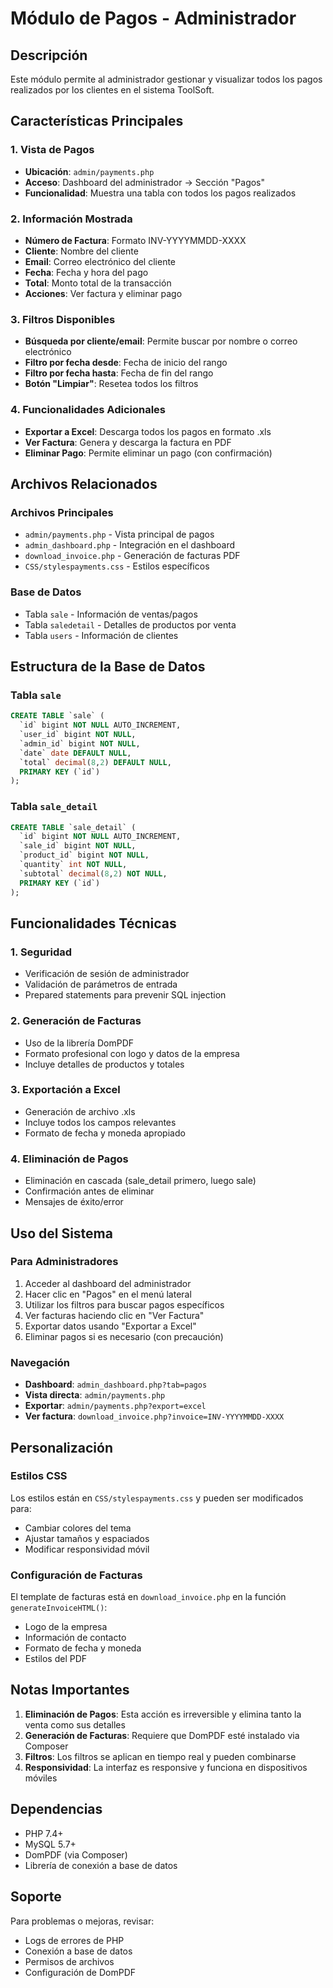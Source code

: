 # Módulo de Pagos - Administrador

## Descripción
Este módulo permite al administrador gestionar y visualizar todos los pagos realizados por los clientes en el sistema ToolSoft.

## Características Principales

### 1. Vista de Pagos
- **Ubicación**: `admin/payments.php`
- **Acceso**: Dashboard del administrador → Sección "Pagos"
- **Funcionalidad**: Muestra una tabla con todos los pagos realizados

### 2. Información Mostrada
- **Número de Factura**: Formato INV-YYYYMMDD-XXXX
- **Cliente**: Nombre del cliente
- **Email**: Correo electrónico del cliente
- **Fecha**: Fecha y hora del pago
- **Total**: Monto total de la transacción
- **Acciones**: Ver factura y eliminar pago

### 3. Filtros Disponibles
- **Búsqueda por cliente/email**: Permite buscar por nombre o correo electrónico
- **Filtro por fecha desde**: Fecha de inicio del rango
- **Filtro por fecha hasta**: Fecha de fin del rango
- **Botón "Limpiar"**: Resetea todos los filtros

### 4. Funcionalidades Adicionales
- **Exportar a Excel**: Descarga todos los pagos en formato .xls
- **Ver Factura**: Genera y descarga la factura en PDF
- **Eliminar Pago**: Permite eliminar un pago (con confirmación)

## Archivos Relacionados

### Archivos Principales
- `admin/payments.php` - Vista principal de pagos
- `admin_dashboard.php` - Integración en el dashboard
- `download_invoice.php` - Generación de facturas PDF
- `CSS/stylespayments.css` - Estilos específicos

### Base de Datos
- Tabla `sale` - Información de ventas/pagos
- Tabla `saledetail` - Detalles de productos por venta
- Tabla `users` - Información de clientes

## Estructura de la Base de Datos

### Tabla `sale`
```sql
CREATE TABLE `sale` (
  `id` bigint NOT NULL AUTO_INCREMENT,
  `user_id` bigint NOT NULL,
  `admin_id` bigint NOT NULL,
  `date` date DEFAULT NULL,
  `total` decimal(8,2) DEFAULT NULL,
  PRIMARY KEY (`id`)
);
```

### Tabla `sale_detail`
```sql
CREATE TABLE `sale_detail` (
  `id` bigint NOT NULL AUTO_INCREMENT,
  `sale_id` bigint NOT NULL,
  `product_id` bigint NOT NULL,
  `quantity` int NOT NULL,
  `subtotal` decimal(8,2) NOT NULL,
  PRIMARY KEY (`id`)
);
```

## Funcionalidades Técnicas

### 1. Seguridad
- Verificación de sesión de administrador
- Validación de parámetros de entrada
- Prepared statements para prevenir SQL injection

### 2. Generación de Facturas
- Uso de la librería DomPDF
- Formato profesional con logo y datos de la empresa
- Incluye detalles de productos y totales

### 3. Exportación a Excel
- Generación de archivo .xls
- Incluye todos los campos relevantes
- Formato de fecha y moneda apropiado

### 4. Eliminación de Pagos
- Eliminación en cascada (sale_detail primero, luego sale)
- Confirmación antes de eliminar
- Mensajes de éxito/error

## Uso del Sistema

### Para Administradores
1. Acceder al dashboard del administrador
2. Hacer clic en "Pagos" en el menú lateral
3. Utilizar los filtros para buscar pagos específicos
4. Ver facturas haciendo clic en "Ver Factura"
5. Exportar datos usando "Exportar a Excel"
6. Eliminar pagos si es necesario (con precaución)

### Navegación
- **Dashboard**: `admin_dashboard.php?tab=pagos`
- **Vista directa**: `admin/payments.php`
- **Exportar**: `admin/payments.php?export=excel`
- **Ver factura**: `download_invoice.php?invoice=INV-YYYYMMDD-XXXX`

## Personalización

### Estilos CSS
Los estilos están en `CSS/stylespayments.css` y pueden ser modificados para:
- Cambiar colores del tema
- Ajustar tamaños y espaciados
- Modificar responsividad móvil

### Configuración de Facturas
El template de facturas está en `download_invoice.php` en la función `generateInvoiceHTML()`:
- Logo de la empresa
- Información de contacto
- Formato de fecha y moneda
- Estilos del PDF

## Notas Importantes

1. **Eliminación de Pagos**: Esta acción es irreversible y elimina tanto la venta como sus detalles
2. **Generación de Facturas**: Requiere que DomPDF esté instalado via Composer
3. **Filtros**: Los filtros se aplican en tiempo real y pueden combinarse
4. **Responsividad**: La interfaz es responsive y funciona en dispositivos móviles

## Dependencias
- PHP 7.4+
- MySQL 5.7+
- DomPDF (via Composer)
- Librería de conexión a base de datos

## Soporte
Para problemas o mejoras, revisar:
- Logs de errores de PHP
- Conexión a base de datos
- Permisos de archivos
- Configuración de DomPDF 